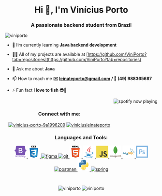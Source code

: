 <h1 align="center">Hi 👋, I'm Vinícius Porto</h1>
<h3 align="center">A passionate backend student from Brazil</h3>

<p align="left"> <img src="https://komarev.com/ghpvc/?username=viniporto&label=Profile%20views&color=0e75b6&style=flat" alt="viniporto" /> </p>


- 🌱 I’m currently learning **Java backend development**

- 👨‍💻 All of my projects are available at [https://github.com/ViniPorto?tab=repositories](https://github.com/ViniPorto?tab=repositories)

- 💬 Ask me about **Java**

- 📫 How to reach me **✉️ leinateporto@gmail.com / 📱 (49) 988365687**

- ⚡ Fun fact **I love to fish 😎🎣**

<img align="right" height="115px" src="https://spotify-now-playing-sable-nine.vercel.app/api/spotify/?background_color=20232A&border_color=ffffff" alt="spotify now playing"/>
<br>
<h3 align="center">Connect with me:</h3>
<p align="center">
<a href="https://linkedin.com/in/vinicius-porto-9a1996209" target="blank"><img align="center" src="https://img.shields.io/badge/LinkedIn-0077B5?style=for-the-badge&logo=linkedin&logoColor=white" alt="vinicius-porto-9a1996209"/></a>
<a href="https://fb.com/viniciusleinateporto" target="blank"><img align="center" src="https://img.shields.io/badge/Facebook-1877f2?style=for-the-badge&logo=facebook&logoColor=white" alt="viniciusleinateporto"/></a>
</p>


<h3 align="center">Languages and Tools:</h3>
<p align="center"> <a href="https://getbootstrap.com" target="_blank" rel="noreferrer"> <img src="https://raw.githubusercontent.com/devicons/devicon/master/icons/bootstrap/bootstrap-plain-wordmark.svg" alt="bootstrap" width="40" height="40"/> </a> <a href="https://www.w3schools.com/css/" target="_blank" rel="noreferrer"> <img src="https://raw.githubusercontent.com/devicons/devicon/master/icons/css3/css3-original-wordmark.svg" alt="css3" width="40" height="40"/> </a> <a href="https://www.figma.com/" target="_blank" rel="noreferrer"> <img src="https://www.vectorlogo.zone/logos/figma/figma-icon.svg" alt="figma" width="40" height="40"/> </a> <a href="https://git-scm.com/" target="_blank" rel="noreferrer"> <img src="https://www.vectorlogo.zone/logos/git-scm/git-scm-icon.svg" alt="git" width="40" height="40"/> </a> <a href="https://www.w3.org/html/" target="_blank" rel="noreferrer"> <img src="https://raw.githubusercontent.com/devicons/devicon/master/icons/html5/html5-original-wordmark.svg" alt="html5" width="40" height="40"/> </a> <a href="https://www.java.com" target="_blank" rel="noreferrer"> <img src="https://raw.githubusercontent.com/devicons/devicon/master/icons/java/java-original.svg" alt="java" width="40" height="40"/> </a> <a href="https://developer.mozilla.org/en-US/docs/Web/JavaScript" target="_blank" rel="noreferrer"> <img src="https://raw.githubusercontent.com/devicons/devicon/master/icons/javascript/javascript-original.svg" alt="javascript" width="40" height="40"/> </a> <a href="https://www.mongodb.com/" target="_blank" rel="noreferrer"> <img src="https://raw.githubusercontent.com/devicons/devicon/master/icons/mongodb/mongodb-original-wordmark.svg" alt="mongodb" width="40" height="40"/> </a> <a href="https://www.mysql.com/" target="_blank" rel="noreferrer"> <img src="https://raw.githubusercontent.com/devicons/devicon/master/icons/mysql/mysql-original-wordmark.svg" alt="mysql" width="40" height="40"/> </a> <a href="https://www.photoshop.com/en" target="_blank" rel="noreferrer"> <img src="https://raw.githubusercontent.com/devicons/devicon/master/icons/photoshop/photoshop-line.svg" alt="photoshop" width="40" height="40"/> </a> <a href="https://postman.com" target="_blank" rel="noreferrer"> <img src="https://www.vectorlogo.zone/logos/getpostman/getpostman-icon.svg" alt="postman" width="40" height="40"/> </a> <a href="https://www.python.org" target="_blank" rel="noreferrer"> <img src="https://raw.githubusercontent.com/devicons/devicon/master/icons/python/python-original.svg" alt="python" width="40" height="40"/> </a> <a href="https://spring.io/" target="_blank" rel="noreferrer"> <img src="https://www.vectorlogo.zone/logos/springio/springio-icon.svg" alt="spring" width="40" height="40"/> </a> </p>

<br> 

<p align="center">
<img align="center" height="150px" src="https://github-readme-stats.vercel.app/api/top-langs?username=viniporto&theme=react&show_icons=true&locale=en&layout=compact" alt="viniporto" />
<img align="center" height="150px" src="https://github-readme-stats.vercel.app/api?username=viniporto&theme=react&show_icons=true&locale=en" alt="viniporto"/>
</p>
